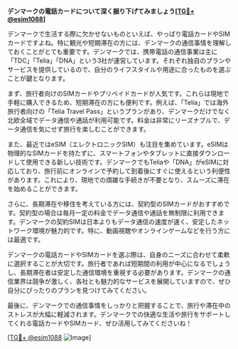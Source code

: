 **デンマークの電話カードについて深く掘り下げてみましょう[[TG💪+ @esim1088](https://t.me/s/esim1088)]**

デンマークで生活する際に欠かせないものといえば、やっぱり電話カードやSIMカードですよね。特に観光や短期滞在の方には、デンマークの通信事情を理解しておくことがとても重要です。デンマークでは、携帯電話の通信事業は主に「TDC」「Telia」「DNA」という3社が運営しています。それぞれ独自のプランやサービスを提供しているので、自分のライフスタイルや用途に合ったものを選ぶことが鍵となります。

まず、旅行者向けのSIMカードやプリペイドカードが人気です。これらは現地で手軽に購入できるため、短期滞在の方にも便利です。例えば、「Telia」では海外旅行者向けの「Telia Travel Pass」というプランがあり、デンマークだけでなく北欧全域でデータ通信や通話が利用可能です。料金は非常にリーズナブルで、データ通信を気にせず旅行を楽しむことができます。

また、最近ではeSIM（エレクトロニックSIM）も注目を集めています。eSIMは物理的なSIMカードを持たずに、スマートフォンやタブレットに直接ダウンロードして使用できる新しい技術です。デンマークでもTeliaや「DNA」がeSIMに対応しており、旅行前にオンラインで予約して到着後にすぐに使えるという利便性があります。これにより、現地での煩雑な手続きが不要となり、スムーズに滞在を始めることができます。

さらに、長期滞在や移住を考えている方には、契約型のSIMカードがおすすめです。契約型の場合は毎月一定の料金でデータ通信や通話を無制限に利用できます。デンマークの契約SIMは日本よりもデータ通信の速度が速く、安定したネットワーク環境が魅力的です。特に、動画視聴やオンラインゲームなどを行う方には最適です。

デンマークの電話カードやSIMカードを選ぶ際は、自身のニーズに合わせて柔軟に選択することが大切です。旅行者であれば短期間の利用が中心になるでしょうし、長期滞在者は安定した通信環境を重視する必要があります。デンマークの通信業界は競争が激しく、各社とも魅力的なサービスを展開していますので、ぜひ自分にぴったりのプランを見つけてみてください。

最後に、デンマークでの通信事情をしっかりと把握することで、旅行や滞在中のストレスが大幅に軽減されます。デンマークでの快適な生活や旅行をサポートしてくれる電話カードやSIMカード、ぜひ活用してみてくださいね！

[[TG💪+ @esim1088](https://t.me/s/esim1088) ![Image](https://i.postimg.cc/Y0z9fWf4/image.png)]